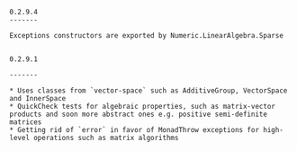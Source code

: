 
	0.2.9.4
	-------

	Exceptions constructors are exported by Numeric.LinearAlgebra.Sparse


	0.2.9.1

	-------

	* Uses classes from `vector-space` such as AdditiveGroup, VectorSpace and InnerSpace
	* QuickCheck tests for algebraic properties, such as matrix-vector products and soon more abstract ones e.g. positive semi-definite matrices
	* Getting rid of `error` in favor of MonadThrow exceptions for high-level operations such as matrix algorithms
